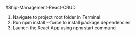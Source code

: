 #Ship-Management-React-CRUD

1. Navigate to project root folder in Terminal
2. Run npm install --force to install package dependencies
3. Launch the React App using npm start command
